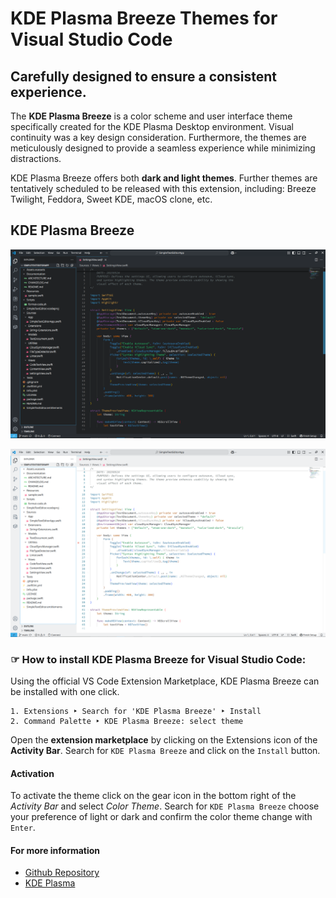 KDE Plasma Breeze Themes for Visual Studio Code
===============================================

Carefully designed to ensure a consistent experience.
-----------------------------------------------------

The **KDE Plasma Breeze** is a color scheme and user interface theme specifically created for the KDE Plasma Desktop environment. Visual continuity was a key design consideration. Furthermore, the themes are meticulously designed to provide a seamless experience while minimizing distractions.

KDE Plasma Breeze offers both **dark and light themes**. Further themes are tentatively scheduled to be released with this extension, including: Breeze Twilight, Feddora, Sweet KDE, macOS clone, etc.

## KDE Plasma Breeze

![](https://github.com/davidprush/kde-plasma-breeze-vscode-themes/blob/db34c7936e1ac67280aac6a6b85f63e523aeb21a/Screenshot_Breeze_Dark.png?raw=true)

![](https://github.com/davidprush/kde-plasma-breeze-vscode-themes/blob/db34c7936e1ac67280aac6a6b85f63e523aeb21a/Screenshot_Breeze_Light.png?raw=true)

### ☞ How to install KDE Plasma Breeze for Visual Studio Code:

Using the official VS Code Extension Marketplace, KDE Plasma Breeze can be installed with one click.

```
1. Extensions ‣ Search for 'KDE Plasma Breeze' ‣ Install
2. Command Palette ‣ KDE Plasma Breeze: select theme
```

Open the **extension marketplace** by clicking on the Extensions icon of the **Activity Bar**. Search for `KDE Plasma Breeze` and click on the `Install` button.

#### Activation

To activate the theme click on the gear icon in the bottom right of the *Activity Bar* and select *Color Theme*. Search for `KDE Plasma Breeze` choose your preference of light or dark and confirm the color theme change with `Enter`.

#### For more information

* [Github Repository](https://github.com/davidprush/kde-plasma-breeze-vscode-themes)
* [KDE Plasma](https://invent.kde.org/explore/groups?sort=name_asc)